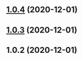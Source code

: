 ## [1.0.4](/compare/1.0.2...1.0.4) (2020-12-01)

## [1.0.3](/compare/1.0.2...1.0.3) (2020-12-01)

## 1.0.2 (2020-12-01)

